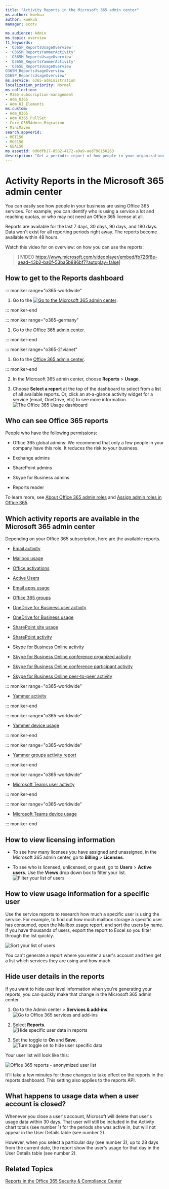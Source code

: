 ```yaml
---
title: "Activity Reports in the Microsoft 365 admin center"
ms.author: kwekua
author: kwekua
manager: scotv

ms.audience: Admin
ms.topic: overview
f1_keywords:
- 'O365P_ReportsUsageOverview'
- 'O365M_ReportsYammerActivity'
- 'O365M_ReportsUsageOverview'
- 'O365E_ReportsYammerActivity'
- 'O365E_ReportsUsageOverview
O365M_ReportsUsageOverview
O365P_ReportsUsageOverview'
ms.service: o365-administration
localization_priority: Normal
ms.collection: 
- M365-subscription-management
- Adm_O365
- Adm_UI_Elements
ms.custom:
- Adm_O365
- Adm_O365_FullSet
- Core_O365Admin_Migration
- MiniMaven
search.appverid:
- MET150
- MOE150
- GEA150
ms.assetid: 0d6dfb17-8582-4172-a9a9-aed798150263
description: "Get a periodic report of how people in your organization are using Office 365 services. Usage Overview dashboard lets you drill into each chart for more insights."
---
```


# Activity Reports in the Microsoft 365 admin center

You can easily see how people in your business are using Office 365 services. For example, you can identify who is using a service a lot and reaching quotas, or who may not need an Office 365 license at all.
  
Reports are available for the last 7 days, 30 days, 90 days, and 180 days. Data won't exist for all reporting periods right away. The reports become available within 48 hours.
  
Watch this video for on overview: on how you can use the reports:
  
> [!VIDEO https://www.microsoft.com/videoplayer/embed/fb726f8e-aead-43b2-ba0f-53ba5b886bf7?autoplay=false]
  
## How to get to the Reports dashboard

::: moniker range="o365-worldwide"

1. Go to the [![Go to the Microsoft 365 admin center](../media/e00ba917-c3fb-4173-b344-43eb5c7eeb15.png)](https://admin.microsoft.com/AdminPortal/Home#/homepage).

::: moniker-end

::: moniker range="o365-germany"

1. Go to the [Office 365 admin center](https://portal.office.de/adminportal/home).

::: moniker-end

::: moniker range="o365-21vianet"

1. Go to the [Office 365 admin center](https://login.partner.microsoftonline.cn).

::: moniker-end

2. In the Microsoft 365 admin center, choose **Reports** \> **Usage**.
    
3. Choose **Select a report** at the top of the dashboard to select from a list of all available reports. Or, click an at-a-glance activity widget for a service (email, OneDrive, etc) to see more information. <br/>![The Office 365 Usage dashboard](../media/68c222b0-9ec2-4285-9fd6-cb5abef270c5.png)
  
## Who can see Office 365 reports

People who have the following permissions:
  
- Office 365 global admins: We recommend that only a few people in your company have this role. It reduces the risk to your business.
    
- Exchange admins
    
- SharePoint admins
    
- Skype for Business admins
    
- Reports reader
    
To learn more, see [About Office 365 admin roles](../add-users/about-admin-roles.md) and [Assign admin roles in Office 365](../add-users/assign-admin-roles.md).
  
## Which activity reports are available in the Microsoft 365 admin center

Depending on your Office 365 subscription, here are the available reports.
  
- [Email activity](email-activity.md)
    
- [Mailbox usage](mailbox-usage.md)
    
- [Office activations](microsoft-office-activations.md)

- [Active Users](active-users.md)
  
- [Email apps usage](email-apps-usage.md)
  
- [Office 365 groups](office-365-groups.md)
  
- [OneDrive for Business user activity](onedrive-for-business-activity.md)
  
- [OneDrive for Business usage](onedrive-for-business-usage.md)
  
- [SharePoint site usage](sharepoint-site-usage.md)
  
- [SharePoint activity](sharepoint-activity.md)
  
- [Skype for Business Online activity](https://docs.microsoft.com/SkypeForBusiness/skype-for-business-online-reporting/activity-report)
  
- [Skype for Business Online conference organized activity](https://docs.microsoft.com/SkypeForBusiness/skype-for-business-online-reporting/conference-organizer-activity-report)
  
- [Skype for Business Online conference participant activity](https://docs.microsoft.com/SkypeForBusiness/skype-for-business-online-reporting/conference-participant-activity-report)
  
- [Skype for Business Online peer-to-peer activity](https://docs.microsoft.com/SkypeForBusiness/skype-for-business-online-reporting/peer-to-peer-activity-report)
  
::: moniker range="o365-worldwide"

- [Yammer activity](yammer-activity-report.md)

::: moniker-end

::: moniker range="o365-worldwide"

- [Yammer device usage](yammer-device-usage-report.md)

::: moniker-end

::: moniker range="o365-worldwide"

- [Yammer groups activity report](yammer-groups-activity-report.md)

::: moniker-end

::: moniker range="o365-worldwide"

- [Microsoft Teams user activity](microsoft-teams-user-activity.md)

::: moniker-end

::: moniker range="o365-worldwide"

- [Microsoft Teams device usage](microsoft-teams-device-usage.md)

::: moniker-end

## How to view licensing information

- To see how many licenses you have assigned and unassigned, in the Microsoft 365 admin center, go to **Billing** \> **Licenses**.
    
- To see who is licensed, unlicensed, or guest, go to **Users** \> **Active users**. Use the **Views** drop down box to filter your list.<br/> ![Filter your list of users](../media/e24fd0c8-8906-440c-9614-393eff10b31d.png)
  
## How to view usage information for a specific user

Use the service reports to research how much a specific user is using the service. For example, to find out how much mailbox storage a specific user has consumed, open the Mailbox usage report, and sort the users by name. If you have thousands of users, export the report to Excel so you filter through the list quickly.
  
![Sort your list of users](../media/a107f939-ca81-4d65-8cdf-41641da56508.png)
  
You can't generate a report where you enter a user's account and then get a list which services they are using and how much.
  
## Hide user details in the reports

If you want to hide user level information when you're generating your reports, you can quickly make that change in the Microsoft 365 admin center.
  
1. Go to the Admin center \> **Services &amp; add-ins**. <br/>![Go to Office 365 services and add-ins](../media/70ad5f01-2187-4b0c-a672-b00cebfa5ec3.png)
  
2. Select **Reports**. <br/>![Hide specific user data in reports](../media/1ff1e88f-030b-4546-a33c-03b1174db710.png)
  
3. Set the toggle to **On** and **Save**.<br/>![Turn toggle on to hide user specific data](../media/6db7aa6b-19f7-47f4-9d0c-e1ca9f1036f3.png)
  
Your user list will look like this:
  
![Office 365 reports - anonymized user list](../media/2ed99bce-4978-4ee3-9ea2-4a8db26eef02.png)
  
It'll take a few minutes for these changes to take effect on the reports in the reports dashboard. This setting also applies to the reports API.
  
## What happens to usage data when a user account is closed?

Whenever you close a user's account, Microsoft will delete that user's usage data within 30 days. That user will still be included in the Activity chart totals (see number 1) for the periods she was active in, but will not appear in the User Details table (see number 2).
  
However, when you select a particular day (see number 3), up to 28 days from the current date, the report show the user's usage for that day in the User Details table (see number 2).
  
## Related Topics

[Reports in the Office 365 Security &amp; Compliance Center](https://support.office.com/article/7acd33ce-1ec8-49fb-b625-43bac7b58c5a)
  

